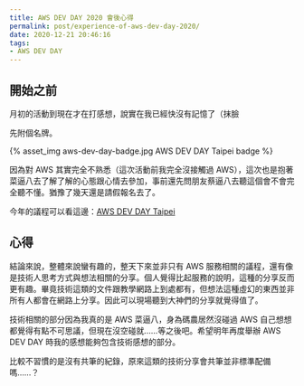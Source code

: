 ```yaml
---
title: AWS DEV DAY 2020 會後心得
permalink: post/experience-of-aws-dev-day-2020/
date: 2020-12-21 20:46:16
tags:
- AWS DEV DAY
---
```


## 開始之前

月初的活動到現在才在打感想，說實在我已經快沒有記憶了（抹臉

先附個名牌。

{% asset_img aws-dev-day-badge.jpg AWS DEV DAY Taipei badge %}

因為對 AWS 其實完全不熟悉（這次活動前我完全沒接觸過 AWS），這次也是抱著菜逼八去了解了解的心態跟心情去參加，事前還先問朋友蔡逼八去聽這個會不會完全聽不懂。猶豫了幾天還是請假報名去了。

今年的議程可以看這邊：[AWS DEV DAY Taipei](https://aws.amazon.com/tw/events/taiwan/devday/)

## 心得

結論來說，整體來說蠻有趣的，整天下來並非只有 AWS 服務相關的議程，還有像是技術人思考方式與想法相關的分享。個人覺得比起服務的說明，這種的分享反而更有趣。畢竟技術這類的文件跟教學網路上到處都有，但想法這種虛幻的東西並非所有人都會在網路上分享。因此可以現場聽到大神們的分享就覺得值了。

技術相關的部分因為我真的是 AWS 菜逼八，身為碼農居然沒碰過 AWS 自己想想都覺得有點不可思議，但現在沒空碰就……等之後吧。希望明年再度舉辦 AWS DEV DAY 時我的感想能夠包含技術感想的部分。

比較不習慣的是沒有共筆的紀錄，原來這類的技術分享會共筆並非標準配備嗎……？
